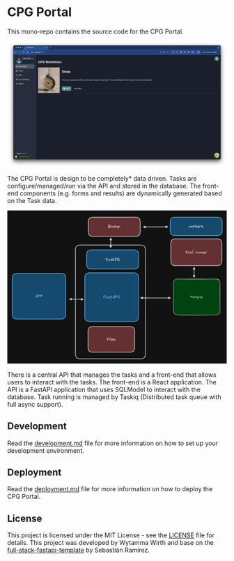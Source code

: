# CPG Portal

This mono-repo contains the source code for the CPG Portal. 

![CPG Portal](img/workflows.png)

The CPG Portal is design to be completely* data driven. Tasks are configure/managed/run via the API and stored in the database. The front-end components (e.g. forms and results) are dynamically generated based on the Task data.

![Overview](img/overview.png)

There is a central API that manages the tasks and a front-end that allows users to interact with the tasks. The front-end is a React application. The API is a FastAPI application that uses SQLModel to interact with the database. Task running is managed by Taskiq (Distributed task queue with full async support).

## Development

Read the [development.md](development.md) file for more information on how to set up your development environment.

## Deployment

Read the [deployment.md](deployment.md) file for more information on how to deploy the CPG Portal.

## License

This project is licensed under the MIT License - see the [LICENSE](LICENSE) file for details. This project was developed by Wytamma Wirth and base on the [full-stack-fastapi-template](https://github.com/fastapi/full-stack-fastapi-template) by Sebastián Ramírez.